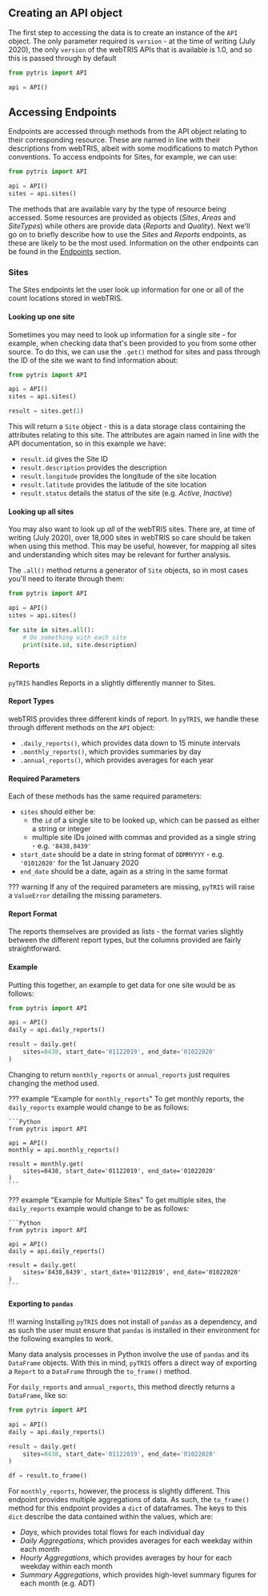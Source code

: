## Creating an API object
The first step to accessing the data is to create an instance of the `API` 
object. The only parameter required is `version` - at the time of writing 
(July 2020), the only `version` of the webTRIS APIs that is available is 1.0, 
and so this is passed through by default

```Python
from pytris import API

api = API()
```

## Accessing Endpoints
Endpoints are accessed through methods from the API object relating to their
corresponding resource. These are named in line with their descriptions from 
webTRIS, albeit with some modifications to match Python conventions. To access 
endpoints for Sites, for example, we can use:

```Python
from pytris import API

api = API()
sites = api.sites()
```

The methods that are available vary by the type of resource being accessed. Some
resources are provided as objects (_Sites_, _Areas_ and _SiteTypes_) while 
others are provide data (_Reports_ and _Quality_). Next we'll go on to briefly 
describe how to use the _Sites_ and _Reports_ endpoints, as these are likely to 
be the most used. Information on the other endpoints can be found in the 
[Endpoints](./endpoints.md) section.

### Sites
The Sites endpoints let the user look up information for one or all of the count
locations stored in webTRIS.

#### Looking up one site
Sometimes you may need to look up information for a single site - for example, 
when checking data that's been provided to you from some other source. To do 
this, we can use the `.get()` method for sites and pass through the ID of the
site we want to find information about:

```Python
from pytris import API

api = API()
sites = api.sites()

result = sites.get(1)
```

This will return a `Site` object - this is a data storage class containing the 
attributes relating to this site. The attributes are again named in line with 
the API documentation, so in this example we have:

- `result.id` gives the Site ID
- `result.description` provides the description
- `result.longitude` provides the longitude of the site location
- `result.latitude` provides the latitude of the site location
- `result.status` details the status of the site (e.g. _Active_, _Inactive_)

#### Looking up all sites
You may also want to look up _all_ of the webTRIS sites. There are, at time of
writing (July 2020), over 18,000 sites in webTRIS so care should be taken when
using this method. This may be useful, however, for mapping all sites and 
understanding which sites may be relevant for further analysis.

The `.all()` method returns a generator of `Site` objects, so in most cases 
you'll need to iterate through them:

```Python
from pytris import API

api = API()
sites = api.sites()

for site in sites.all():
    # Do something with each site
    print(site.id, site.description)
```

### Reports
`pyTRIS` handles Reports in a slightly differently manner to Sites. 

#### Report Types
webTRIS provides three different kinds of report. In `pyTRIS`, we handle these
through different methods on the `API` object:

* `.daily_reports()`, which provides data down to 15 minute intervals
* `.monthly_reports()`, which provides summaries by day
* `.annual_reports()`, which provides averages for each year

#### Required Parameters
Each of these methods has the same required parameters:

* `sites` should either be:
    * the `id` of a single site to be looked up, which can be passed as either a 
      string or integer
    * multiple site IDs joined with commas and provided as a single string - 
      e.g. `'8438,8439'`
* `start_date` should be a date in string format of `DDMMYYYY` - e.g. 
  `'01012020'` for the 1st January 2020
* `end_date` should be a date, again as a string in the same format

??? warning
    If any of the required parameters are missing, `pyTRIS` will raise a 
    `ValueError` detailing the missing parameters.

#### Report Format
The reports themselves are provided as lists - the format varies slightly 
between the different report types, but the columns provided are fairly 
straightforward.

#### Example
Putting this together, an example to get data for one site would be as follows:

```Python
from pytris import API

api = API()
daily = api.daily_reports()

result = daily.get(
    sites=8438, start_date='01122019', end_date='01022020'
)
```

Changing to return `monthly_reports` or `annual_reports` just requires changing
the method used.

??? example "Example for `monthly_reports`"
    To get monthly reports, the `daily_reports` example would change to be as 
    follows:

    ```Python
    from pytris import API

    api = API()
    monthly = api.monthly_reports()

    result = monthly.get(
        sites=8438, start_date='01122019', end_date='01022020'
    )
    ```

??? example "Example for Multiple Sites"
    To get multiple sites, the `daily_reports` example would change to be as 
    follows:

    ```Python
    from pytris import API

    api = API()
    daily = api.daily_reports()

    result = daily.get(
        sites='8438,8439', start_date='01122019', end_date='01022020'
    )
    ```

#### Exporting to `pandas`

!!! warning
    Installing `pyTRIS` does not install of `pandas` as a dependency, and as 
    such the user must ensure that `pandas` is installed in their environment 
    for the following examples to work.

Many data analysis processes in Python involve the use of `pandas` and its 
`DataFrame` objects. With this in mind, `pyTRIS` offers a direct way of 
exporting a `Report` to a `DataFrame` through the `to_frame()` method.

For `daily_reports` and `annual_reports`, this method directly returns a 
`DataFrame`, like so:

```Python
from pytris import API

api = API()
daily = api.daily_reports()

result = daily.get(
    sites=8438, start_date='01122019', end_date='01022020'
)

df = result.to_frame()
```

For `monthly_reports`, however, the process is slightly different. This endpoint
provides multiple aggregations of data. As such, the `to_frame()` method for 
this endpoint provides a `dict` of dataframes. The keys to this `dict` describe
the data contained within the values, which are:

- *Days*, which provides total flows for each individual day
- *Daily Aggregations*, which provides averages for each weekday within each 
  month
- *Hourly Aggregations*, which provides averages by hour for each weekday within 
  each month
- *Summary Aggregations*, which provides high-level summary figures for each 
  month (e.g. ADT)